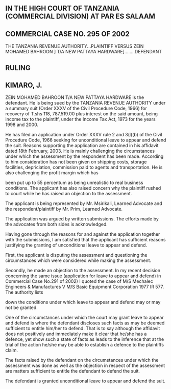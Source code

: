 ## IN THE HIGH COURT OF TANZANIA (COMMERCIAL DIVISION) AT PAR ES SALAAM

## COMMERCIAL CASE NO. 295 OF 2002

THE TANZANIA REVENUE AUTHORITY...PLAINTIFF VERSUS ZEIN MOHAMED BAHROON ] T/A NEW PATTAYA HARDWARE]........DEFENDANT

## RULING

## KIMARO, J.

ZEIN MOHAMED BAHROON T/A NEW PATTAYA HARDWARE is the defendant. He is being sued by the TANZANIA REVENUE AUTHORITY under a summary suit (Order XXXV of the Civil Procedure Code, 1966) for recovery of T.shs 118, 787,519.00 plus interest on the said amount, being income tax to the plaintiff, under the Income Tax Act, 1973 for the years 1998 and 2000.

He has filed an application under Order XXXV rule 2 and 3(l)(b) of the Civil Procedure Code, 1966 seeking for unconditional leave to appear and defend the suit. Reasons supporting the application are contained in his affidavit dated 18th February, 2003. He is mainly challenging the circumstances under which the assessment by the respondent has been made. According to him consideration has not been given on shipping costs, storage facilities, depriciation, commission paid to agents and transportation. He is also challenging the profit margin which has

been put up to 55 percentum as being unrealistic to real business conditions. The applicant has also raised concern why the plaintiff rushed to court while he has raised an objection to the assessment.

The applicant is being represented by Mr. Msirikali, Learned Advocate and the respondent/plaintiff by Mr. Prim, Learned Advocate.

The application was argued by written submissions. The efforts made by the advocates from both sides is acknowledged.

Having gone through the reasons for and against the application together with the submissions, I am satisfied that the applicant has sufficient reasons justifying the granting of unconditional leave to appear and defend.

First, the applicant is disputing the assessment and questioning the circumstances which were considered while making the assessment.

Secondly, he made an objection to the assessment. In my recent decision concerning the same issue (application for leave to appear and defend) in Commercial Case No.291 of 2002) I quoted the case of M/S Mechalec Engineers &amp; Manufactures V M/S Basic Equipment Corporation 1977 IR 577. The authority lists

down the conditions under which leave to appear and defend may or may not be granted.

One of the circumstances under which the court may grant leave to appear and defend is where the defendant discloses such facts as may be deemed sufficient to entitle him/her to defend. That is to say although the affidavit does not positively and immediately make it clear that he/she has a defence, yet show such a state of facts as leads to the inference that at the trial of the action he/she may be able to establish a defence to the plaintiffs claim.

The facts raised by the defendant on the circumstances under which the assessment was done as well as the objection in respect of the assessment are matters sufficient to entitle the defendant to defend the suit.

The defendant is granted unconditional leave to appear and defend the suit.

<!-- image -->